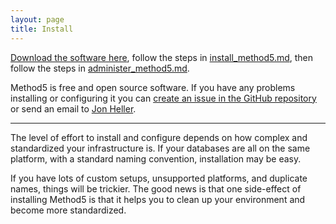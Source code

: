 ```yaml
---
layout: page
title: Install
---
```



[Download the software here](https://github.com/VentechCMS/method5/archive/master.zip), follow the steps in [install_method5.md](https://github.com/VentechCMS/method5/blob/master/install_method5.md), then follow the steps in [administer_method5.md](https://github.com/VentechCMS/method5/blob/master/adminster_method5.md).

Method5 is free and open source software.  If you have any problems installing or configuring it you can [create an issue in the GitHub repository](https://github.com/VentechCMS/method5/issues) or send an email to <a href="mailto:hjon@ventechsolutions.com?Subject=Method5" target="_top">Jon Heller</a>.

---

The level of effort to install and configure depends on how complex and standardized your infrastructure is.  If your databases are all on the same platform, with a standard naming convention, installation may be easy.

If you have lots of custom setups, unsupported platforms, and duplicate names, things will be trickier.  The good news is that one side-effect of installing Method5 is that it helps you to clean up your environment and become more standardized.
